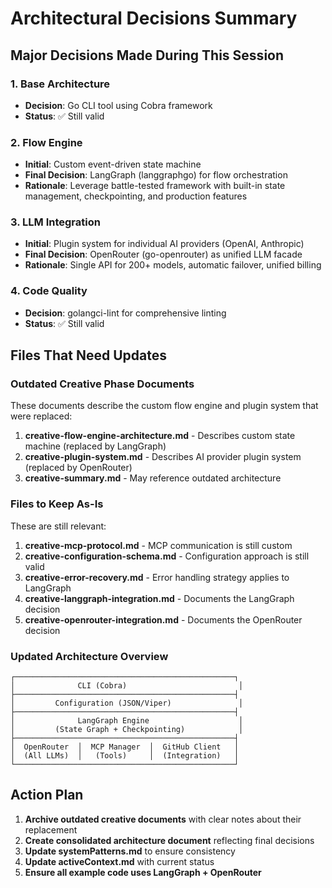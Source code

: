 # Architectural Decisions Summary

## Major Decisions Made During This Session

### 1. **Base Architecture**
- **Decision**: Go CLI tool using Cobra framework
- **Status**: ✅ Still valid

### 2. **Flow Engine** 
- **Initial**: Custom event-driven state machine
- **Final Decision**: LangGraph (langgraphgo) for flow orchestration
- **Rationale**: Leverage battle-tested framework with built-in state management, checkpointing, and production features

### 3. **LLM Integration**
- **Initial**: Plugin system for individual AI providers (OpenAI, Anthropic)  
- **Final Decision**: OpenRouter (go-openrouter) as unified LLM facade
- **Rationale**: Single API for 200+ models, automatic failover, unified billing

### 4. **Code Quality**
- **Decision**: golangci-lint for comprehensive linting
- **Status**: ✅ Still valid

## Files That Need Updates

### Outdated Creative Phase Documents
These documents describe the custom flow engine and plugin system that were replaced:

1. **creative-flow-engine-architecture.md** - Describes custom state machine (replaced by LangGraph)
2. **creative-plugin-system.md** - Describes AI provider plugin system (replaced by OpenRouter)
3. **creative-summary.md** - May reference outdated architecture

### Files to Keep As-Is
These are still relevant:

1. **creative-mcp-protocol.md** - MCP communication is still custom
2. **creative-configuration-schema.md** - Configuration approach is still valid
3. **creative-error-recovery.md** - Error handling strategy applies to LangGraph
4. **creative-langgraph-integration.md** - Documents the LangGraph decision
5. **creative-openrouter-integration.md** - Documents the OpenRouter decision

### Updated Architecture Overview

```
┌─────────────────────────────────────────────────┐
│              CLI (Cobra)                         │
├─────────────────────────────────────────────────┤
│         Configuration (JSON/Viper)               │  
├─────────────────────────────────────────────────┤
│              LangGraph Engine                    │
│         (State Graph + Checkpointing)            │
├─────────────────────────────────────────────────┤
│  OpenRouter  │  MCP Manager  │  GitHub Client   │
│  (All LLMs)  │   (Tools)     │  (Integration)   │
└─────────────────────────────────────────────────┘
```

## Action Plan

1. **Archive outdated creative documents** with clear notes about their replacement
2. **Create consolidated architecture document** reflecting final decisions
3. **Update systemPatterns.md** to ensure consistency
4. **Update activeContext.md** with current status
5. **Ensure all example code uses LangGraph + OpenRouter**
